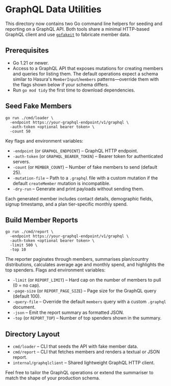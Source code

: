 # GraphQL Data Utilities

This directory now contains two Go command line helpers for seeding and reporting on a GraphQL API. Both tools share a minimal HTTP-based GraphQL client and use [`gofakeit`](https://github.com/brianvoe/gofakeit) to fabricate member data.

## Prerequisites

- Go 1.21 or newer.
- Access to a GraphQL API that exposes mutations for creating members and queries for listing them. The default operations expect a schema similar to Hasura's `MemberInput`/`members` patterns—override them with the flags shown below if your schema differs.
- Run `go mod tidy` the first time to download dependencies.

## Seed Fake Members

```
go run ./cmd/loader \
  -endpoint https://your-graphql-endpoint/v1/graphql \
  -auth-token <optional bearer token> \
  -count 50
```

Key flags and environment variables:

- `-endpoint` (or `GRAPHQL_ENDPOINT`) – GraphQL HTTP endpoint.
- `-auth-token` (or `GRAPHQL_BEARER_TOKEN`) – Bearer token for authenticated servers.
- `-count` (or `MEMBER_COUNT`) – Number of fake members to send (default 25).
- `-mutation-file` – Path to a `.graphql` file with a custom mutation if the default `createMember` mutation is incompatible.
- `-dry-run` – Generate and print payloads without sending them.

Each generated member includes contact details, demographic fields, signup timestamp, and a plan tier-specific monthly spend.

## Build Member Reports

```
go run ./cmd/report \
  -endpoint https://your-graphql-endpoint/v1/graphql \
  -auth-token <optional bearer token> \
  -limit 500 \
  -top 10
```

The reporter paginates through members, summarises plan/country distributions, calculates average age and monthly spend, and highlights the top spenders. Flags and environment variables:

- `-limit` (or `REPORT_LIMIT`) – Hard cap on the number of members to pull (0 = no cap).
- `-page-size` (or `REPORT_PAGE_SIZE`) – Page size for the GraphQL query (default 100).
- `-query-file` – Override the default `members` query with a custom `.graphql` document.
- `-json` – Emit the report summary as formatted JSON.
- `-top` (or `REPORT_TOP`) – Number of top spenders shown in the summary.

## Directory Layout

- `cmd/loader` – CLI that seeds the API with fake member data.
- `cmd/report` – CLI that fetches members and renders a textual or JSON report.
- `internal/graphqlclient` – Shared lightweight GraphQL HTTP client.

Feel free to tailor the GraphQL operations or extend the summariser to match the shape of your production schema.

